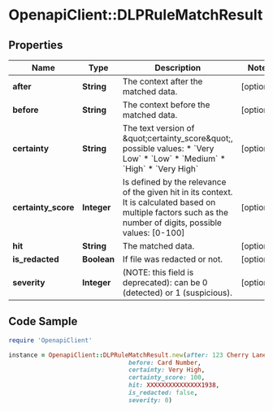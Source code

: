 # OpenapiClient::DLPRuleMatchResult

## Properties

Name | Type | Description | Notes
------------ | ------------- | ------------- | -------------
**after** | **String** | The context after the matched data. | [optional] 
**before** | **String** | The context before the matched data. | [optional] 
**certainty** | **String** | The text version of \&quot;certainty_score\&quot;, possible values:   * &#x60;Very Low&#x60;     * &#x60;Low&#x60;     * &#x60;Medium&#x60;     * &#x60;High&#x60;     * &#x60;Very High&#x60;  | [optional] 
**certainty_score** | **Integer** | Is  defined by the relevance of the given hit in its context. It is calculated based on multiple factors such as the number of digits, possible values: [0-100]  | [optional] 
**hit** | **String** | The matched data. | [optional] 
**is_redacted** | **Boolean** | If file was redacted or not. | [optional] 
**severity** | **Integer** | (NOTE: this field is deprecated): can be 0 (detected) or 1 (suspicious).  | [optional] 

## Code Sample

```ruby
require 'OpenapiClient'

instance = OpenapiClient::DLPRuleMatchResult.new(after: 123 Cherry Lane st.,
                                 before: Card Number,
                                 certainty: Very High,
                                 certainty_score: 100,
                                 hit: XXXXXXXXXXXXXXX1938,
                                 is_redacted: false,
                                 severity: 0)
```


